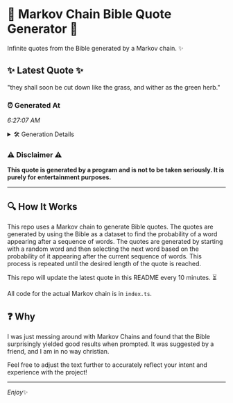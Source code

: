 # 📖 Markov Chain Bible Quote Generator 📖

Infinite quotes from the Bible generated by a Markov chain. ✨

## ✨ Latest Quote ✨
"they shall soon be cut down like the grass, and wither as the green herb."

### ⏰ Generated At
*6:27:07 AM*

<details>
    <summary>🛠️ Generation Details</summary>
    <p>
        <strong>🌱 Seed:</strong> they<br>
        <strong>🔄 Iterations:</strong> 14<br>
        <strong>📜 Context History:</strong><br>[ they ]: shall<br>[ they, shall ]: soon<br>[ they, shall, soon ]: be<br>[ they, shall, soon, be ]: cut<br>[ they, shall, soon, be, cut ]: down<br>[ they, shall, soon, be, cut, down ]: like<br>[ shall, soon, be, cut, down, like ]: the<br>[ soon, be, cut, down, like, the ]: grass,<br>[ be, cut, down, like, the, grass, ]: and<br>[ cut, down, like, the, grass,, and ]: wither<br>[ down, like, the, grass,, and, wither ]: as<br>[ like, the, grass,, and, wither, as ]: the<br>[ the, grass,, and, wither, as, the ]: green<br>[ grass,, and, wither, as, the, green ]: herb.<br>
    </p>
</details>

### ⚠️ Disclaimer ⚠️
**This quote is generated by a program and is not to be taken seriously. It is purely for entertainment purposes.**

---

## 🔍 How It Works

This repo uses a Markov chain to generate Bible quotes. The quotes are generated by using the Bible as a dataset to find the probability of a word appearing after a sequence of words. The quotes are generated by starting with a random word and then selecting the next word based on the probability of it appearing after the current sequence of words. This process is repeated until the desired length of the quote is reached.

This repo will update the latest quote in this README every 10 minutes. ⏳

All code for the actual Markov chain is in `index.ts`.

## ❓ Why

I was just messing around with Markov Chains and found that the Bible surprisingly yielded good results when prompted. 
It was suggested by a friend, and I am in no way christian.

Feel free to adjust the text further to accurately reflect your intent and experience with the project!

---

*Enjoy*✨
